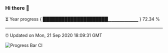 ### Hi there 👋

⏳ Year progress { █████████████████████▁▁▁▁▁▁▁▁▁ } 72.34 %

---

⏰ Updated on Mon, 21 Sep 2020 18:09:31 GMT

![Progress Bar CI](https://github.com/liununu/liununu/workflows/Progress%20Bar%20CI/badge.svg)
